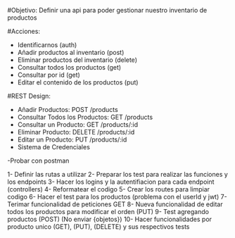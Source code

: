 #Objetivo:
Definir una api para poder gestionar nuestro inventario de productos

#Acciones:
- Identificarnos (auth)
- Añadir productos al inventario (post)
- Eliminar productos del inventario (delete)
- Consultar todos los productos (get)
- Consultar por id (get)
- Editar el contenido de los productos (put)

#REST Design:
- Añadir Productos: POST /products
- Consultar Todos los Productos: GET /products
- Consultar un Producto: GET /products/:id
- Eliminar Producto: DELETE /products/:id
- Editar un Producto: PUT /products/:id
- Sistema de Credenciales

-Probar con postman


1- Definir las rutas a utilizar
2- Preparar los test para realizar las funciones y los endpoints
3- Hacer los logins y la autentifiacion para cada endpoint (controllers)
4- Reformatear el codigo
5- Crear los routes para limpiar codigo
6- Hacer el test para los productos (problema con el userId y jwt)
7- Terimar funcionalidad de peticiones GET
8- Nueva funcionalidad de editar todos los productos para modificar el orden (PUT)
9- Test agregando productos (POST) (No enviar {objetos})
10- Hacer funcionalidades por producto unico (GET), (PUT), (DELETE) y sus respectivos tests